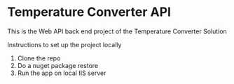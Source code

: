# Temperature Converter API
This is the Web API back end project of the Temperature Converter Solution

Instructions to set up the project locally

1. Clone the repo
2. Do a nuget package restore
3. Run the app on local IIS server
